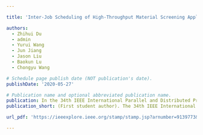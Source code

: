 ```yaml
---

title: 'Inter‑Job Scheduling of High‑Throughput Material Screening Applications'

authors:
  - Zhihui Du
  - admin
  - Yurui Wang
  - Jun Jiang
  - Jason Liu
  - Baokun Lu
  - Chongyu Wang

# Schedule page publish date (NOT publication's date).
publishDate: '2020-05-27'

# Publication name and optional abbreviated publication name.
publication: In the 34th IEEE International Parallel and Distributed Processing Symposium
publication_short: (First student author). The 34th IEEE International Parallel and Distributed Processing Symposium, **IPDPS20**

url_pdf: 'https://ieeexplore.ieee.org/stamp/stamp.jsp?arnumber=9139773&casa_token=SRv0vCCgGrgAAAAA:nMNK0DAZdfrKtWE6rHIN3qk0DzpAZzajna2cdRLPRXHcPAJz1L8f6Or0_3XOw9IICKP6dis1&tag=1'

---
```


<!-- {{% callout note %}}
Click the _Cite_ button above to demo the feature to enable visitors to import publication metadata into their reference management software.
{{% /callout %}}

{{% callout note %}}
Create your slides in Markdown - click the _Slides_ button to check out the example.
{{% /callout %}}

Add the publication's **full text** or **supplementary notes** here. You can use rich formatting such as including [code, math, and images](https://docs.hugoblox.com/content/writing-markdown-latex/). -->
